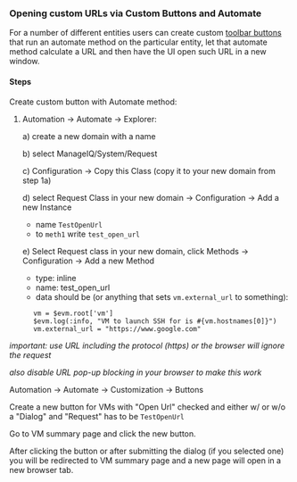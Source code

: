 ### Opening custom URLs via Custom Buttons and Automate

For a number of different entities users can create custom [toolbar
buttons](ui/toolbars.md) that run an automate method on the particular entity,
let that automate method calculate a URL and then have the UI open such URL in
a new window.

#### Steps

Create custom button with Automate method:

1) Automation -> Automate -> Explorer:

   a) create a new domain with a name

   b) select ManageIQ/System/Request

   c) Configuration -> Copy this Class (copy it to your new domain from step 1a)

   d) select Request Class in your new domain -> Configuration -> Add a new Instance
      * name `TestOpenUrl`
      * to `meth1` write `test_open_url`

   e) Select Request class in your new domain, click Methods -> Configuration -> Add a new Method
      * type: inline
      * name: test_open_url
      * data should be (or anything that sets `vm.external_url` to something):

```
      vm = $evm.root['vm']
      $evm.log(:info, "VM to launch SSH for is #{vm.hostnames[0]}")
      vm.external_url = "https://www.google.com"

```
*important: use URL including the protocol (https) or the browser will ignore the request*

*also disable URL pop-up blocking in your browser to make this work*

Automation -> Automate -> Customization -> Buttons

Create a new button for VMs with "Open Url" checked and either w/ or w/o a "Dialog" and "Request" has to be `TestOpenUrl`

Go to VM summary page and click the new button.

After clicking the button or after submitting the dialog (if you selected one) you will be redirected to VM summary page and a new page will open in a new browser tab.
